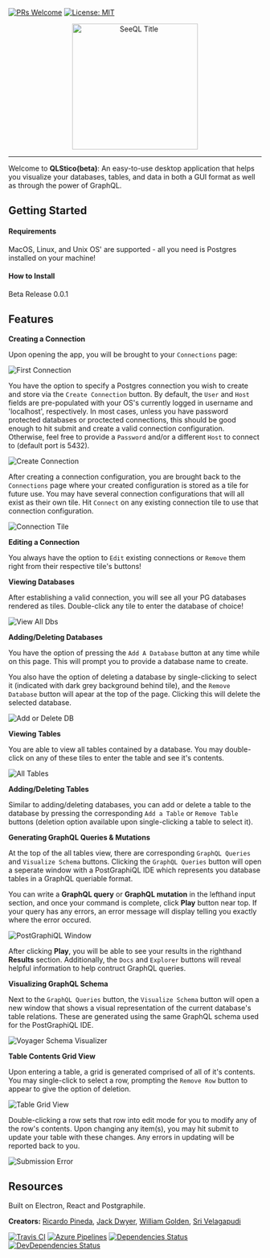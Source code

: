 [![PRs Welcome](https://img.shields.io/badge/PRs-welcome-brightgreen.svg?style=flat-square)](http://makeapullrequest.com)
[![License: MIT](https://img.shields.io/badge/License-MIT-yellow.svg)](https://opensource.org/licenses/MIT)

<p align="center">
<img width="250" alt="SeeQL Title" src="https://user-images.githubusercontent.com/46896778/60852953-00c5b980-a1c8-11e9-9c44-e5c04eff2c25.png">
</p>

---

Welcome to **QLStico(beta)**: An easy-to-use desktop application that helps you visualize your databases, tables, and data in both a GUI format as well as through the power of GraphQL.

## Getting Started

#### Requirements

MacOS, Linux, and Unix OS' are supported - all you need is Postgres installed on your machine!

#### How to Install

Beta Release 0.0.1

## Features

**Creating a Connection**

Upon opening the app, you will be brought to your `Connections` page:

![First Connection](https://user-images.githubusercontent.com/46896778/60853263-45058980-a1c9-11e9-91ee-b7322b7ff2d4.png)

You have the option to specify a Postgres connection you wish to create and store via the `Create Connection` button. By default, the `User` and `Host` fields are pre-populated with your OS's currently logged in username and 'localhost', respectively.
In most cases, unless you have password protected databases or proctected connections, this should be good enough to hit submit and create a valid connection configuration. Otherwise, feel free to provide a `Password` and/or a different `Host` to connect to (default port is 5432).

![Create Connection](https://user-images.githubusercontent.com/46896778/60853269-4931a700-a1c9-11e9-871e-ff03a5569507.png)

After creating a connection configuration, you are brought back to the `Connections` page where your created configuration is stored as a tile for future use. You may have several connection configurations that will all exist as their own tile. Hit `Connect` on any existing connection tile to use that connection configuration.

![Connection Tile](https://user-images.githubusercontent.com/46896778/60885215-0dc0c800-a21d-11e9-9350-2fbcb5753edc.png)

**Editing a Connection**

You always have the option to `Edit` existing connections or `Remove` them right from their respective tile's buttons!

**Viewing Databases**

After establishing a valid connection, you will see all your PG databases rendered as tiles. Double-click any tile to enter the database of choice!

![View All Dbs](https://user-images.githubusercontent.com/46896778/60851525-78dcb100-a1c1-11e9-8fea-3844b6641640.png)

**Adding/Deleting Databases**

You have the option of pressing the `Add A Database` button at any time while on this page. This will prompt you to provide a database name to create.

You also have the option of deleting a database by single-clicking to select it (indicated with dark grey background behind tile), and the `Remove Database` button will apear at the top of the page. Clicking this will delete the selected database.

![Add or Delete DB](https://user-images.githubusercontent.com/46896778/60851645-00c2bb00-a1c2-11e9-894d-af6fef86f4cc.png)

**Viewing Tables**

You are able to view all tables contained by a database. You may double-click on any of these tiles to enter the table and see it's contents.

![All Tables](https://user-images.githubusercontent.com/46896778/60852187-97907700-a1c4-11e9-8438-a50a30c10937.png)

**Adding/Deleting Tables**

Similar to adding/deleting databases, you can add or delete a table to the database by pressing the corresponding `Add a Table` or `Remove Table` buttons (deletion option available upon single-clicking a table to select it).

**Generating GraphQL Queries & Mutations**

At the top of the all tables view, there are corresponding `GraphQL Queries` and `Visualize Schema` buttons. Clicking the `GraphQL Queries` button will open a seperate window with a PostGraphiQL IDE which represents you database tables in a GraphQL queriable format.

You can write a **GraphQL query** or **GraphQL mutation** in the lefthand input section, and once your command is complete, click **Play** button near top. If your query has any errors, an error message will display telling you exactly where the error occured.

![PostGraphiQL Window](https://user-images.githubusercontent.com/46896778/60852189-9a8b6780-a1c4-11e9-8d5c-24cc7206c218.png)

After clicking **Play**, you will be able to see your results in the righthand **Results** section. Additionally, the `Docs` and `Explorer` buttons will reveal helpful information to help contruct
GraphQL queries.

**Visualizing GraphQL Schema**

Next to the `GraphQL Queries` button, the `Visualize Schema` button will open a new window that shows a visual representation of the current database's table relations. These are generated using the same GraphQL schema used for the PostGraphiQL IDE.

![Voyager Schema Visualizer](https://user-images.githubusercontent.com/46896778/60852414-9e6bb980-a1c5-11e9-9bc1-07c2534767fc.png)

**Table Contents Grid View**

Upon entering a table, a grid is generated comprised of all of it's contents. You may single-click to select a row, prompting the `Remove Row` button to appear to give the option of deletion.

![Table Grid View](https://user-images.githubusercontent.com/46896778/60852582-441f2880-a1c6-11e9-82e5-1bae0064f91b.png)

Double-clicking a row sets that row into edit mode for you to modify any of the row's contents. Upon changing any item(s), you may hit submit to update your table with these changes. Any errors in updating will be reported back to you.

![Submission Error](https://user-images.githubusercontent.com/46896778/60852776-230b0780-a1c7-11e9-8618-6f80adbe7de7.png)

## Resources

Built on Electron, React and Postgraphile.

**Creators:** [Ricardo Pineda](http://github.com/ricardopineda93), [Jack Dwyer](https://github.com/dwyfrequency), [William Golden](https://github.com/willgolden5), [Sri Velagapudi](https://github.com/sriv97)

[![Travis CI](https://travis-ci.org/qlstico/parcelQL.svg?branch=master)](https://travis-ci.org/qlstico/parcelQL)
[![Azure Pipelines](https://img.shields.io/vso/build/shamofu/electron-react-parcel-boilerplate/9/master.svg?label=Azure%20Pipelines&style=flat-square)](https://dev.azure.com/shamofu/electron-react-parcel-boilerplate/_build/latest?definitionId=9)
[![Dependencies Status](https://img.shields.io/david/shamofu/electron-react-parcel-boilerplate.svg?style=flat-square)](https://david-dm.org/shamofu/electron-react-parcel-boilerplate)
[![DevDependencies Status](https://img.shields.io/david/dev/shamofu/electron-react-parcel-boilerplate.svg?style=flat-square)](https://david-dm.org/shamofu/electron-react-parcel-boilerplate?type=dev)
